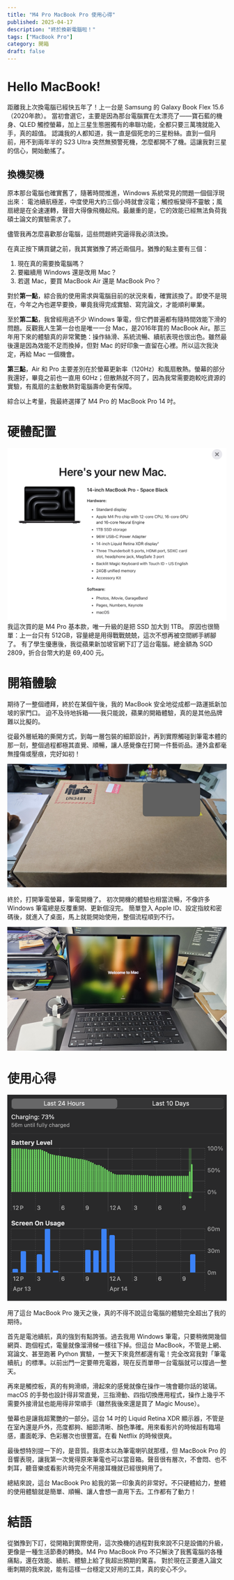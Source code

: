 ```yaml
---
title: "M4 Pro MacBook Pro 使用心得"
published: 2025-04-17
description: "終於換新電腦啦！"
tags: ["MacBook Pro"]
category: 開箱
draft: false
---
```


# Hello MacBook!
距離我上次換電腦已經快五年了！上一台是 Samsung 的 Galaxy Book Flex 15.6（2020年款）。
當初會選它，主要是因為那台電腦實在太漂亮了——寶石藍的機身、QLED 觸控螢幕，加上三星生態圈獨有的串聯功能，全都只要三萬塊就能入手，真的超值。
認識我的人都知道，我一直是個死忠的三星粉絲。直到一個月前，用不到兩年半的 S23 Ultra 突然無預警死機，怎麼都開不了機。這讓我對三星的信心，開始動搖了。


## 換機契機
原本那台電腦也確實舊了，隨著時間推進，Windows 系統常見的問題一個個浮現出來：
電池續航極差，中度使用大約三個小時就會沒電；觸控板變得不靈敏；風扇總是在全速運轉，聲音大得像飛機起飛。最嚴重的是，它的效能已經無法負荷我碩士論文的實驗需求了。

儘管我再怎麼喜歡那台電腦，這些問題終究逼得我必須汰換。

在真正按下購買鍵之前，我其實猶豫了將近兩個月。猶豫的點主要有三個：
1. 現在真的需要換電腦嗎？
2. 要繼續用 Windows 還是改用 Mac？
3. 若選 Mac，要買 MacBook Air 還是 MacBook Pro？

對於**第一點**，綜合我的使用需求與電腦目前的狀況來看，確實該換了。即使不是現在，今年之內也遲早要換，畢竟我得完成實驗、寫完論文，才能順利畢業。

至於**第二點**，我曾經用過不少 Windows 筆電，但它們普遍都有隨時間效能下滑的問題。反觀我人生第一台也是唯一一台 Mac，是2016年買的 MacBook Air。那三年用下來的體驗真的非常驚艷：操作絲滑、系統流暢、續航表現也很出色。雖然最後還是因為效能不足而換掉，但對 Mac 的好印象一直留在心裡。所以這次我決定，再給 Mac 一個機會。

**第三點**，Air 和 Pro 主要差別在於螢幕更新率（120Hz）和風扇散熱。螢幕的部分我還好，畢竟之前也一直用 60Hz；但散熱就不同了，因為我常需要跑較吃資源的實驗，有風扇的主動散熱對電腦壽命更有保障。

綜合以上考量，我最終選擇了 M4 Pro 的 MacBook Pro 14 吋。

# 硬體配置
![硬體配置](hardware.png)
我這次買的是 M4 Pro 基本款，唯一升級的是把 SSD 加大到 1TB。
原因也很簡單：上一台只有 512GB，容量總是用得戰戰兢兢，這次不想再被空間綁手綁腳了。
有了學生優惠後，我從蘋果新加坡官網下訂了這台電腦。總金額為 SGD 2809，折合台幣大約是 69,400 元。

# 開箱體驗
期待了一整個禮拜，終於在某個午後，我的 MacBook 安全地從成都一路運抵新加坡的家門口。
迫不及待地拆箱——我只能說，蘋果的開箱體驗，真的是其他品牌難以比擬的。

從最外層紙箱的撕開方式，到每一層包裝的細節設計，再到實際觸碰到筆電本體的那一刻，整個過程都極其直覺、順暢，讓人感覺像在打開一件藝術品。連外盒都毫無撞傷或壓痕，完好如初！

![外盒](box.jpg)

終於，打開筆電螢幕，筆電開機了。
初次開機的體驗也相當流暢，不像許多 Windows 筆電總是反覆重開、更新個沒完。
簡單登入 Apple ID、設定指紋和密碼後，就進入了桌面，馬上就能開始使用，整個流程順到不行。

![筆電本體](computer.jpg)

# 使用心得

![續航力](battery.png)

用了這台 MacBook Pro 幾天之後，真的不得不說這台電腦的體驗完全超出了我的期待。

首先是電池續航，真的強到有點誇張。過去我用 Windows 筆電，只要稍微開幾個網頁、跑個程式，電量就像溜滑梯一樣往下掉。但這台 MacBook，不管是上網、寫論文、甚至跑著 Python 實驗，一整天下來竟然都還有電！完全改寫我對「筆電續航」的標準。以前出門一定要帶充電器，現在反而單帶一台電腦就可以撐過一整天。

再來是觸控板，真的有夠滑順，滑起來的感覺就像在操作一塊會聽你話的玻璃。macOS 的手勢也設計得非常直覺，三指滑動、四指切換應用程式，操作上幾乎不需要外接滑鼠也能用得非常順手（雖然我後來還是買了 Magic Mouse）。

螢幕也是讓我超驚艷的一部分。這台 14 吋的 Liquid Retina XDR 顯示器，不管是在室內還是戶外，亮度都夠、細節清晰、顏色準確。用來看影片的時候超有臨場感，畫面乾淨、色彩層次也很豐富。在看 Netflix 的時候很爽。

最後想特別提一下的，是音質。我原本以為筆電喇叭就那樣，但 MacBook Pro 的音響表現，讓我第一次覺得原來筆電也可以當音箱。聲音很有層次，不會悶、也不刺耳，聽音樂或看影片時完全不用接耳機就已經很夠用了。

總結來說，這台 MacBook Pro 給我的第一印象真的非常好。不只硬體給力，整體的使用體驗就是簡單、順暢、讓人會想一直用下去。工作都有了動力！

# 結語
從猶豫到下訂，從開箱到實際使用，這次換機的過程對我來說不只是設備的升級，更像是一種生活節奏的轉換。M4 Pro MacBook Pro 不只解決了我舊電腦的各種痛點，還在效能、續航、體驗上給了我超出預期的驚喜。
對於現在正要進入論文衝刺期的我來說，能有這樣一台穩定又好用的工具，真的安心不少。